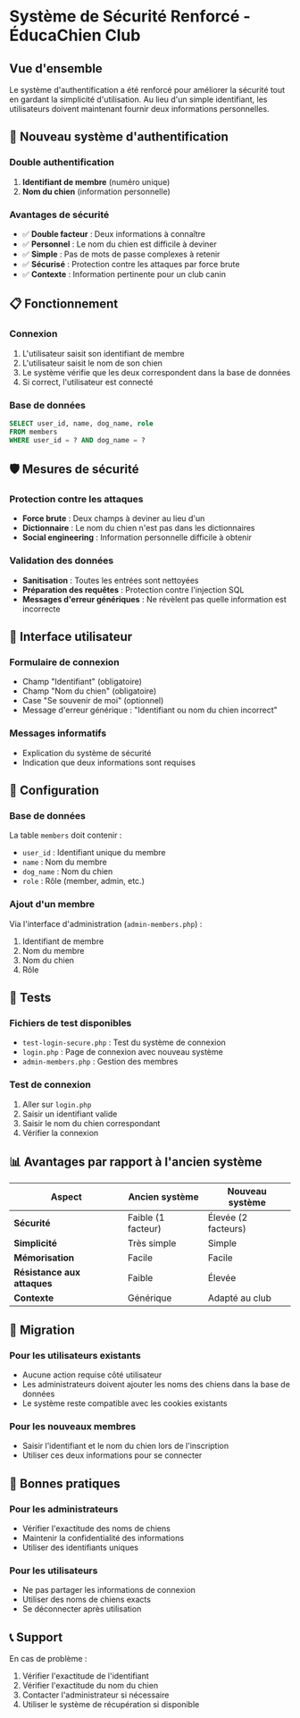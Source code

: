 # Système de Sécurité Renforcé - ÉducaChien Club

## Vue d'ensemble

Le système d'authentification a été renforcé pour améliorer la sécurité tout en gardant la simplicité d'utilisation. Au lieu d'un simple identifiant, les utilisateurs doivent maintenant fournir deux informations personnelles.

## 🔐 Nouveau système d'authentification

### Double authentification
1. **Identifiant de membre** (numéro unique)
2. **Nom du chien** (information personnelle)

### Avantages de sécurité
- ✅ **Double facteur** : Deux informations à connaître
- ✅ **Personnel** : Le nom du chien est difficile à deviner
- ✅ **Simple** : Pas de mots de passe complexes à retenir
- ✅ **Sécurisé** : Protection contre les attaques par force brute
- ✅ **Contexte** : Information pertinente pour un club canin

## 📋 Fonctionnement

### Connexion
1. L'utilisateur saisit son identifiant de membre
2. L'utilisateur saisit le nom de son chien
3. Le système vérifie que les deux correspondent dans la base de données
4. Si correct, l'utilisateur est connecté

### Base de données
```sql
SELECT user_id, name, dog_name, role 
FROM members 
WHERE user_id = ? AND dog_name = ?
```

## 🛡️ Mesures de sécurité

### Protection contre les attaques
- **Force brute** : Deux champs à deviner au lieu d'un
- **Dictionnaire** : Le nom du chien n'est pas dans les dictionnaires
- **Social engineering** : Information personnelle difficile à obtenir

### Validation des données
- **Sanitisation** : Toutes les entrées sont nettoyées
- **Préparation des requêtes** : Protection contre l'injection SQL
- **Messages d'erreur génériques** : Ne révèlent pas quelle information est incorrecte

## 📝 Interface utilisateur

### Formulaire de connexion
- Champ "Identifiant" (obligatoire)
- Champ "Nom du chien" (obligatoire)
- Case "Se souvenir de moi" (optionnel)
- Message d'erreur générique : "Identifiant ou nom du chien incorrect"

### Messages informatifs
- Explication du système de sécurité
- Indication que deux informations sont requises

## 🔧 Configuration

### Base de données
La table `members` doit contenir :
- `user_id` : Identifiant unique du membre
- `name` : Nom du membre
- `dog_name` : Nom du chien
- `role` : Rôle (member, admin, etc.)

### Ajout d'un membre
Via l'interface d'administration (`admin-members.php`) :
1. Identifiant de membre
2. Nom du membre
3. Nom du chien
4. Rôle

## 🧪 Tests

### Fichiers de test disponibles
- `test-login-secure.php` : Test du système de connexion
- `login.php` : Page de connexion avec nouveau système
- `admin-members.php` : Gestion des membres

### Test de connexion
1. Aller sur `login.php`
2. Saisir un identifiant valide
3. Saisir le nom du chien correspondant
4. Vérifier la connexion

## 📊 Avantages par rapport à l'ancien système

| Aspect | Ancien système | Nouveau système |
|--------|----------------|-----------------|
| **Sécurité** | Faible (1 facteur) | Élevée (2 facteurs) |
| **Simplicité** | Très simple | Simple |
| **Mémorisation** | Facile | Facile |
| **Résistance aux attaques** | Faible | Élevée |
| **Contexte** | Générique | Adapté au club |

## 🔄 Migration

### Pour les utilisateurs existants
- Aucune action requise côté utilisateur
- Les administrateurs doivent ajouter les noms des chiens dans la base de données
- Le système reste compatible avec les cookies existants

### Pour les nouveaux membres
- Saisir l'identifiant et le nom du chien lors de l'inscription
- Utiliser ces deux informations pour se connecter

## 🚨 Bonnes pratiques

### Pour les administrateurs
- Vérifier l'exactitude des noms de chiens
- Maintenir la confidentialité des informations
- Utiliser des identifiants uniques

### Pour les utilisateurs
- Ne pas partager les informations de connexion
- Utiliser des noms de chiens exacts
- Se déconnecter après utilisation

## 📞 Support

En cas de problème :
1. Vérifier l'exactitude de l'identifiant
2. Vérifier l'exactitude du nom du chien
3. Contacter l'administrateur si nécessaire
4. Utiliser le système de récupération si disponible 